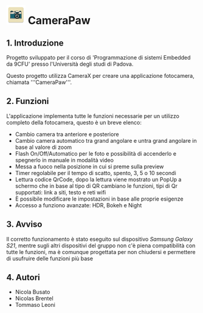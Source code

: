 # <img src="https://github.com/Nicola-01/CameraAPIs/blob/main/app/src/main/res/mipmap-xxxhdpi/ic_launcher.png" alt="Logo" width="50" height="50"> CameraPaw
## 1. Introduzione 
Progetto sviluppato per il corso di 'Programmazione di sistemi Embedded da 9CFU' presso l'Università degli studi di Padova.

Questo progetto utilizza CameraX per creare una applicazione fotocamera, chiamata '''CameraPaw'''.

## 2. Funzioni
L'applicazione implementa tutte le funzioni necessarie per un utilizzo completo della fotocamera, questo è un breve elenco:
- Cambio camera tra anteriore e posteriore
- Cambio camera automatico tra grand angolare e untra grand angolare in base al valore di zoom
- Flash On/Off/Automatico per le foto e possibilità di accenderlo e spegnerlo in manuale in modalità video
- Messa a fuoco nella posizione in cui si preme sulla preview
- Timer regolabile per il tempo di scatto, spento, 3, 5 o 10 secondi
- Lettura codice QrCode, dopo la lettura viene mostrato un PopUp a schermo che in base al tipo di QR cambiano le funzioni, tipi di Qr supportati: link a siti, testo e reti wifi
- È possibile modificare le impostazioni in base alle proprie esigenze
- Accesso a funziono avanzate: HDR, Bokeh e Night

## 3. Avviso
Il corretto funzionamento è stato eseguito sul dispositivo *Samsung Galaxy S21*, mentre sugli altri dispositivi del gruppo non c'è piena compatibilità con tutte le funzioni, ma è comunque progettata per non chiudersi e permettere di usufruire delle funzioni più base

## 4. Autori
- Nicola Busato
- Nicolas Brentel
- Tommaso Leoni
